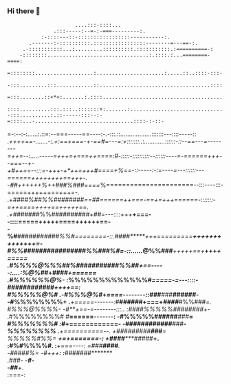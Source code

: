 ### Hi there 👋

                                                                                                                
                          ....:::-::::...                                                                       
                   .:::-----:--=-:-===---------:.                                                               
               :-::::---::-:::::::::::::::::-----------:.                                                       
           .-------:-::::::::::.:::::::::::::::::--------=---==-:.                                              
         .-:::::::::::...:.........::::::::::.:::::::::::.:==========-:                                         
        -::::::::.................................:.::::.:...========-====:                                     
       =::::::::...................:......................:.....::..::::-:::-.                                  
       -:::.........:::............::....................................:::::::.                               
      =:::........::+*+:.......:.::::.......................................::::::.                             
     ::::..........:::.:::..:::::::+:.......:.................................::::::.                           
    -:::..........:.::------:::--:-=::::...-................................::::-:-::-                          
   =-:--:-:......:.::=:--===-----==----:-.-:::.::..................:::::::---::::-----::                        
  .*++++==-.......-:.+:==+===-+-==#=---=:+:::::::..:............::::::-::--==---=--------                       
   =***++=--:.....-----=+++=+*===++====:#-:::::-::::::::::--::::::----=-======+++--===--+-                      
    +**#++==--:::=-+++-+*++**=+++#====+%==-::-----:-:=----=---::::::---======++++++++==+++-.                    
    -**##**++++*++%*++###%***##*#====*%======================--:::----:::-=====++++++==+++=-.                   
           .+###*#%##%%########==***##*======++===-==+=+++======-:::::::-=++====++++==+++++==.                  
               .+#*######%%#########*#*+*##*=---::::+++******+===--::::=====+++++====++++++==-                  
                  -%#******#######*####%%#========-::.####*****+++=========****++++++++++++++=-                 
                  *#%%################%%###%#*=-::......*@%%###***+++++==+***+++*********+=====                 
                 .#%%%%@%%%##%###########%%##+==-----:....:%@%##***********+********####*+======                
                 .#%%%%%%@%- :*%%%%%%%%%%%%%#*=====-=---::::-####***************########**++++==:               
                  *#%%%%%@%#        .-*#%%%@%#*+====--------::##***#****###*******######*********-              
                  -#%%%%%%%%+                .***+=====-------:*#**######+===+*###******#***#%%###*=.           
                   *#%%%@%%%%-                -#**+==-=--------:::..              :*####%%%%%########*+-        
                   .#%%%%%%%%#                 #**======-------:                     -#%%%%%######**###**=      
                     *#%%%%%%%#                :#*+============-                      -############**###***-    
                      *%%%%%%%%*                .**+==========--.                      +#########****###****=   
                       *%%%%%#%%=                 ***+=+=======-:                       +#*###*****#####****+.  
                        :#%#%%%%#.                 :****+===----:                        =#*##****####*******.  
                          -#####%=                    -*#*+++**:                          :***##*#####*******   
                            .*###-                                                          -*****#*********-   
                                                                                              -******#*#**+.    
                                                                                                 :===-:         
